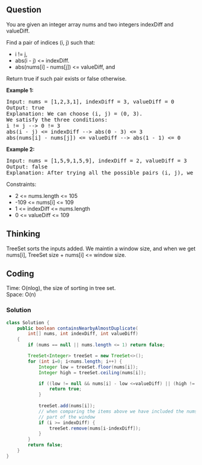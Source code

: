 ## Question
You are given an integer array nums and two integers indexDiff and valueDiff.  
  
Find a pair of indices (i, j) such that:  
  
* i != j,  
* abs(i - j) <= indexDiff.
* abs(nums[i] - nums[j]) <= valueDiff, and

Return true if such pair exists or false otherwise.

**Example 1:**
<pre>
Input: nums = [1,2,3,1], indexDiff = 3, valueDiff = 0
Output: true
Explanation: We can choose (i, j) = (0, 3).
We satisfy the three conditions:
i != j --> 0 != 3
abs(i - j) <= indexDiff --> abs(0 - 3) <= 3
abs(nums[i] - nums[j]) <= valueDiff --> abs(1 - 1) <= 0
</pre>

**Example 2:**
<pre>
Input: nums = [1,5,9,1,5,9], indexDiff = 2, valueDiff = 3
Output: false
Explanation: After trying all the possible pairs (i, j), we cannot satisfy the three conditions, so we return false.
</pre>

Constraints:  
* 2 <= nums.length <= 105
* -109 <= nums[i] <= 109
* 1 <= indexDiff <= nums.length
* 0 <= valueDiff <= 109


## Thinking
TreeSet sorts the inputs added. We maintin a window size, and when we get nums[i], TreeSet size + nums[i] <= window size.

## Coding
Time: O(nlog), the size of sorting in tree set.  
Space: O(n)
### Solution
```java
class Solution {
    public boolean containsNearbyAlmostDuplicate(
        int[] nums, int indexDiff, int valueDiff) 
    {
        if (nums == null || nums.length <= 1) return false;

        TreeSet<Integer> treeSet = new TreeSet<>();
        for (int i=0; i<nums.length; i++) {
            Integer low = treeSet.floor(nums[i]);
            Integer high = treeSet.ceiling(nums[i]);

            if ((low != null && nums[i] - low <=valueDiff) || (high != null && high - nums[i] <= valueDiff)) {
                return true;
            }
            
            treeSet.add(nums[i]);
            // when comparing the items above we have included the nums[i] as 
            // part of the window
            if (i >= indexDiff) {
                treeSet.remove(nums[i-indexDiff]);
            }
        }
        return false;
    }
}
```
